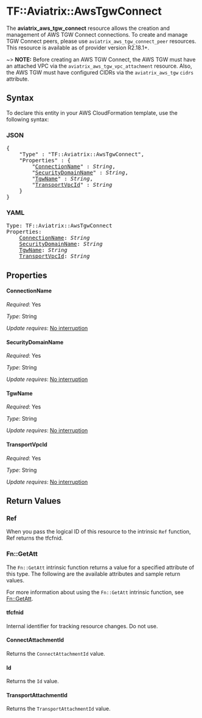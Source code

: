 # TF::Aviatrix::AwsTgwConnect

The **aviatrix_aws_tgw_connect** resource allows the creation and management of AWS TGW Connect connections. To create
and manage TGW Connect peers, please use `aviatrix_aws_tgw_connect_peer` resources. This resource is available as of
provider version R2.18.1+.

~> **NOTE:** Before creating an AWS TGW Connect, the AWS TGW must have an attached VPC via
the `aviatrix_aws_tgw_vpc_attachment` resource. Also, the AWS TGW must have configured CIDRs via
the `aviatrix_aws_tgw` `cidrs` attribute.

## Syntax

To declare this entity in your AWS CloudFormation template, use the following syntax:

### JSON

<pre>
{
    "Type" : "TF::Aviatrix::AwsTgwConnect",
    "Properties" : {
        "<a href="#connectionname" title="ConnectionName">ConnectionName</a>" : <i>String</i>,
        "<a href="#securitydomainname" title="SecurityDomainName">SecurityDomainName</a>" : <i>String</i>,
        "<a href="#tgwname" title="TgwName">TgwName</a>" : <i>String</i>,
        "<a href="#transportvpcid" title="TransportVpcId">TransportVpcId</a>" : <i>String</i>
    }
}
</pre>

### YAML

<pre>
Type: TF::Aviatrix::AwsTgwConnect
Properties:
    <a href="#connectionname" title="ConnectionName">ConnectionName</a>: <i>String</i>
    <a href="#securitydomainname" title="SecurityDomainName">SecurityDomainName</a>: <i>String</i>
    <a href="#tgwname" title="TgwName">TgwName</a>: <i>String</i>
    <a href="#transportvpcid" title="TransportVpcId">TransportVpcId</a>: <i>String</i>
</pre>

## Properties

#### ConnectionName

_Required_: Yes

_Type_: String

_Update requires_: [No interruption](https://docs.aws.amazon.com/AWSCloudFormation/latest/UserGuide/using-cfn-updating-stacks-update-behaviors.html#update-no-interrupt)

#### SecurityDomainName

_Required_: Yes

_Type_: String

_Update requires_: [No interruption](https://docs.aws.amazon.com/AWSCloudFormation/latest/UserGuide/using-cfn-updating-stacks-update-behaviors.html#update-no-interrupt)

#### TgwName

_Required_: Yes

_Type_: String

_Update requires_: [No interruption](https://docs.aws.amazon.com/AWSCloudFormation/latest/UserGuide/using-cfn-updating-stacks-update-behaviors.html#update-no-interrupt)

#### TransportVpcId

_Required_: Yes

_Type_: String

_Update requires_: [No interruption](https://docs.aws.amazon.com/AWSCloudFormation/latest/UserGuide/using-cfn-updating-stacks-update-behaviors.html#update-no-interrupt)

## Return Values

### Ref

When you pass the logical ID of this resource to the intrinsic `Ref` function, Ref returns the tfcfnid.

### Fn::GetAtt

The `Fn::GetAtt` intrinsic function returns a value for a specified attribute of this type. The following are the available attributes and sample return values.

For more information about using the `Fn::GetAtt` intrinsic function, see [Fn::GetAtt](https://docs.aws.amazon.com/AWSCloudFormation/latest/UserGuide/intrinsic-function-reference-getatt.html).

#### tfcfnid

Internal identifier for tracking resource changes. Do not use.

#### ConnectAttachmentId

Returns the <code>ConnectAttachmentId</code> value.

#### Id

Returns the <code>Id</code> value.

#### TransportAttachmentId

Returns the <code>TransportAttachmentId</code> value.

